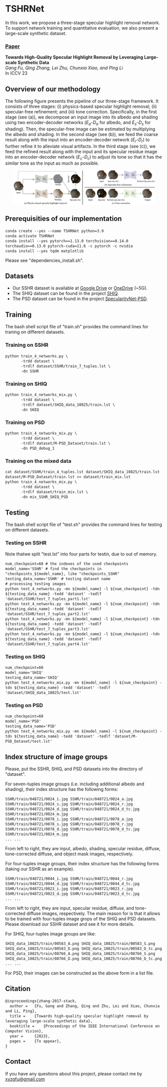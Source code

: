 # TSHRNet

In this work, we propose a three-stage specular highlight removal network. To support network training and quantitative evaluation, we also present a large-scale synthetic dataset.

### [Paper](https://arxiv.org/abs/2309.06302.pdf)

**Towards High-Quality Specular Highlight Removal by Leveraging Large-scale Synthetic Data**
<br>_Gang Fu, Qing Zhang, Lei Zhu, Chunxia Xiao, and Ping Li_<br>
In ICCV 23

## Overview of our methodology

The following figure presents the pipeline of our three-stage framework. It consists of three stages: (i) physics-based specular highlight removal; (ii) specular-free refinement; and (iii) tone correction. Specifically, in the first stage (see (a)), we decompose an input image into its albedo and shading using two encoder-decoder networks ($E_a$-$D_a$ for albedo, and $E_s$-$D_s$ for shading). Then, the specular-free image can be estimated by multiplying the albedo and shading. In the second stage (see (b)), we feed the coarse result along with the input into an encoder-decoder network ($E_r$-$D_r$) to further refine it to alleviate visual artifacts. In the third stage (see (c)), we feed the refined result along with the input and its specular residue image into an encoder-decoder network ($E_c$-$D_c$) to adjust its tone so that it has the similar tone as the input as much as possible.

<p align=center><img width="90%" src="doc/framework.png"/></p>


## Prerequisities of our implementation

```
conda create --yes --name TSHRNet python=3.9
conda activate TSHRNet
conda install --yes pytorch==1.13.0 torchvision==0.14.0 torchaudio==0.13.0 pytorch-cuda=11.6 -c pytorch -c nvidia
conda install --yes tqdm matplotlib
```

Please see "dependencies_install.sh".

## Datasets

* Our SSHR dataset is available at [Google Drive](https://drive.google.com/file/d/1YitISbuObKi4KFizuBU_V_KSrLE710qK/view?usp=sharing) or [OneDrive](https://polyuit-my.sharepoint.com/:u:/g/personal/gangfu_polyu_edu_hk/EUUzYa-c2ZhDrjeovZWWgSABDY5c2eql0IwS4XTFt7hqrQ?e=C7C2Yf) (~5G).
* The SHIQ dataset can be found in the project [SHIQ](https://github.com/fu123456/SHIQ).
* The PSD dataset can be found in the project [SpecularityNet-PSD](https://github.com/jianweiguo/SpecularityNet-PSD).

## Training

The bash shell script file of "train.sh" provides the command lines for traning on different datasets.

### Training on SSHR

```
python train_4_networks.py \
       -trdd dataset \
       -trdlf dataset/SSHR/train_7_tuples.lst \
       -dn SSHR
```

### Training on SHIQ

```
python train_4_networks_mix.py \
       -trdd dataset \
       -trdlf dataset/SHIQ_data_10825/train.lst \
       -dn SHIQ
```

### Training on PSD

```
python train_4_networks_mix.py \
       -trdd dataset \
       -trdlf dataset/M-PSD_Dataset/train.lst \
       -dn PSD_debug_1
```

### Training on the mixed data

```
cat dataset/SSHR/train_4_tuples.lst dataset/SHIQ_data_10825/train.lst dataset/M-PSD_Dataset/train.lst >> dataset/train_mix.lst
python train_4_networks_mix.py \
       -trdd dataset \
       -trdlf dataset/train_mix.lst \
       -dn mix_SSHR_SHIQ_PSD
```

## Testing

The bash shell script file of "test.sh" provides the command lines for testing on different datasets.

### Testing on SSHR

Note thatwe split "test.lst" into four parts for testin, due to out of memory.

```
num_checkpoint=60 # the indexes of the used checkpoints
model_name='SSHR' # find the checkpoints in "checkpoints_${model_name}, like "checkpoints_SSHR"
testing_data_name='SSHR' # testing dataset name
# processing testing images
python test_4_networks.py -mn ${model_name} -l ${num_checkpoint} -tdn ${testing_data_name} -tedd 'dataset' -tedlf 'dataset/SSHR/test_7_tuples_part1.lst'
python test_4_networks.py -mn ${model_name} -l ${num_checkpoint} -tdn ${testing_data_name} -tedd 'dataset' -tedlf 'dataset/SSHR/test_7_tuples_part2.lst'
python test_4_networks.py -mn ${model_name} -l ${num_checkpoint} -tdn ${testing_data_name} -tedd 'dataset' -tedlf 'dataset/SSHR/test_7_tuples_part3.lst'
python test_4_networks.py -mn ${model_name} -l ${num_checkpoint} -tdn ${testing_data_name} -tedd 'dataset' -tedlf 'dataset/SSHR/test_7_tuples_part4.lst'
```

### Testing on SHIQ

```
num_checkpoint=60
model_name='SHIQ'
testing_data_name='SHIQ'
python test_4_networks_mix.py -mn ${model_name} -l ${num_checkpoint} -tdn ${testing_data_name} -tedd 'dataset' -tedlf 'dataset/SHIQ_data_10825/test.lst'
```

### Testing on PSD

```
num_checkpoint=60
model_name='PSD'
testing_data_name='PSD'
python test_4_networks_mix.py -mn ${model_name} -l ${num_checkpoint} -tdn ${testing_data_name} -tedd 'dataset' -tedlf 'dataset/M-PSD_Dataset/test.lst'
```

## Index structure of image groups

Please, put the SSHR, SHIQ, and PSD datasets into the directory of "dataset".

For seven-tuples image groups (i.e. including additional albedo and shading), their index structure has the following forms:

```
SSHR/train/048721/0024_i.jpg SSHR/train/048721/0024_a.jpg SSHR/train/048721/0024_s.jpg SSHR/train/048721/0024_r.jpg SSHR/train/048721/0024_d.jpg SSHR/train/048721/0024_d_tc.jpg SSHR/train/048721/0024_m.jpg
SSHR/train/048721/0078_i.jpg SSHR/train/048721/0078_a.jpg SSHR/train/048721/0078_s.jpg SSHR/train/048721/0078_r.jpg SSHR/train/048721/0078_d.jpg SSHR/train/048721/0078_d_tc.jpg SSHR/train/048721/0024_m.jpg
... ...

```
From left to right, they are input, albedo, shading, specular residue, diffuse, tone-corrected diffuse, and object mask images, respectively.

For four-tuples image groups, their index structure has the following forms (taking our SSHR as an example).

```
SSHR/train/048721/0044_i.jpg SSHR/train/048721/0044_r.jpg SSHR/train/048721/0044_d.jpg SSHR/train/048721/0044_d_tc.jpg
SSHR/train/048721/0023_i.jpg SSHR/train/048721/0023_r.jpg SSHR/train/048721/0023_d.jpg SSHR/train/048721/0023_d_tc.jpg
... ...
```

From left to right, they are input, specular residue, diffuse, and tone-corrected diffuse images, respectively. The main reason for is that it allows to be trained with four-tuples image grops of the SHIQ and PSD datasets. Please download our SSHR dataset and see it for more details.


For SHIQ, four-tuples image groups are like:

```
SHIQ_data_10825/train/00583_A.png SHIQ_data_10825/train/00583_S.png SHIQ_data_10825/train/00583_D.png SHIQ_data_10825/train/00583_D_tc.png
SHIQ_data_10825/train/08766_A.png SHIQ_data_10825/train/08766_S.png SHIQ_data_10825/train/08766_D.png SHIQ_data_10825/train/08766_D_tc.png
... ...
```

For PSD, their images can be constructed as the above form in a list file.

## Citation

```
@inproceedings{zhang-2017-stack,
  author =	 {Fu, Gang and Zhang, Qing and Zhu, Lei and Xiao, Chunxia and Li, Ping},
  title =	 {Towards high-quality specular highlight removal by leveraging large-scale synthetic data},
  booktitle =	 {Proceedings of the IEEE International Conference on Computer Vision},
  year =	 {2023},
  pages =	 {To appear},
}
```

## Contact

If you have any questions about this project, please contact me by xyzgfu@gmail.com
